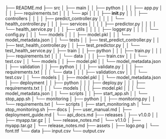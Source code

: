 ├── README.md
├── src
│   ├── main
│   │   ├── python
│   │   │   ├── app.py
│   │   │   ├── requirements.txt
│   │   │   └── api
│   │   │       ├── __init__.py
│   │   │       ├── controllers
│   │   │       │   ├── predict_controller.py
│   │   │       │   └── health_controller.py
│   │   │       ├── services
│   │   │       │   ├── predictor.py
│   │   │       │   └── health_service.py
│   │   │       ├── utils
│   │   │       │   ├── logger.py
│   │   │       │   └── config.py
│   │   │       └── models
│   │   │           ├── model.pkl
│   │   │           └── model_metadata.json
│   │   └── tests
│   │       ├── test_predict_controller.py
│   │       ├── test_health_controller.py
│   │       ├── test_predictor.py
│   │       └── test_health_service.py
│   ├── train
│   │   ├── python
│   │   │   ├── train.py
│   │   │   ├── requirements.txt
│   │   │   └── data
│   │   │       ├── train.csv
│   │   │       └── test.csv
│   │   └── models
│   │       ├── model.pkl
│   │       └── model_metadata.json
│   ├── validation
│   │   ├── python
│   │   │   ├── validate.py
│   │   │   ├── requirements.txt
│   │   │   └── data
│   │   │       ├── validation.csv
│   │   │       └── test.csv
│   │   └── models
│   │       ├── model.pkl
│   │       └── model_metadata.json
│   ├── deployment
│   │   ├── python
│   │   │   ├── deploy.py
│   │   │   ├── requirements.txt
│   │   │   └── models
│   │   │       ├── model.pkl
│   │   │       └── model_metadata.json
│   │   └── scripts
│   │       ├── start_app.sh
│   │       └── stop_app.sh
│   └── monitoring
│       ├── python
│       │   ├── monitoring.py
│       │   └── requirements.txt
│       └── scripts
│           ├── start_monitoring.sh
│           └── stop_monitoring.sh
├── docs
│   ├── user_manual.md
│   ├── deployment_guide.md
│   └── api_docs.md
├── releases
│   ├── v1.0.0
│   │   ├── myapp.tar.gz
│   │   └── release_notes.md
│   └── v1.1.0
│       ├── myapp.tar.gz
│       └── release_notes.md
├── assets
│   ├── logo.png
│   └── font.ttf
└── data
    ├── input.csv
    └── output.csv
